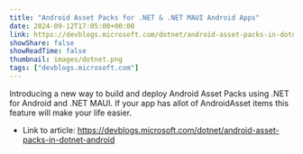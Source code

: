 ```yaml
---
title: "Android Asset Packs for .NET & .NET MAUI Android Apps"
date: 2024-09-12T17:05:00+00:00
link: https://devblogs.microsoft.com/dotnet/android-asset-packs-in-dotnet-android
showShare: false
showReadTime: false
thumbnail: images/dotnet.png
tags: ["devblogs.microsoft.com"]
---
```

Introducing a new way to build and deploy Android Asset Packs using .NET for Android and .NET MAUI. If your app has allot of AndroidAsset items this feature will make your life easier.

- Link to article: https://devblogs.microsoft.com/dotnet/android-asset-packs-in-dotnet-android